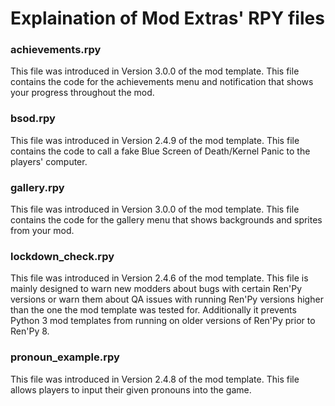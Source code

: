 # Explaination of Mod Extras' RPY files

### **achievements.rpy**
This file was introduced in Version 3.0.0 of the mod template. This file contains the code for the achievements menu and notification that shows your progress throughout the mod.

### **bsod.rpy**
This file was introduced in Version 2.4.9 of the mod template. This file contains the code to call a fake Blue Screen of Death/Kernel Panic to the players' computer.

### **gallery.rpy**

This file was introduced in Version 3.0.0 of the mod template. This file contains the code for the gallery menu that shows backgrounds and sprites from your mod.

### **lockdown_check.rpy** 

This file was introduced in Version 2.4.6 of the mod template. This file is mainly designed to warn new modders about bugs with certain Ren'Py versions or warn them about QA issues with running Ren'Py versions higher than the one the mod template was tested for. Additionally it prevents Python 3 mod templates from running on older versions of Ren'Py prior to Ren'Py 8.

### **pronoun_example.rpy**

This file was introduced in Version 2.4.8 of the mod template. This file allows players to input their given pronouns into the game.